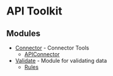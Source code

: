 # API Toolkit

## Modules
 - [Connector](connector.md) - Connector Tools
   - [APIConnector](connector.md#apiconnector)
 - [Validate](validate.md) - Module for validating data
   -  [Rules](rules.md)
